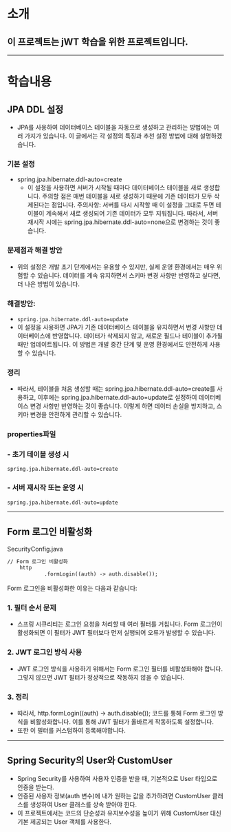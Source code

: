 # 소개
## 이 프로젝트는 jWT 학습을 위한 프로젝트입니다.

<hr />


# 학습내용
## JPA DDL 설정 
- JPA를 사용하여 데이터베이스 테이블을 자동으로 생성하고 관리하는 방법에는 여러 가지가 있습니다. 이 글에서는 각 설정의 특징과 추천 설정 방법에 대해 설명하겠습니다.


### 기본 설정
- spring.jpa.hibernate.ddl-auto=create
    - 이 설정을 사용하면 서버가 시작될 때마다 데이터베이스 테이블을 새로 생성합니다. 주의할 점은 매번 테이블을 새로 생성하기 때문에 기존 데이터가 모두 삭제된다는 점입니다.
      주의사항: 서버를 다시 시작할 때 이 설정을 그대로 두면 테이블이 계속해서 새로 생성되어 기존 데이터가 모두 지워집니다. 따라서, 서버 재시작 시에는 spring.jpa.hibernate.ddl-auto=none으로 변경하는 것이 좋습니다.


### 문제점과 해결 방안
- 위의 설정은 개발 초기 단계에서는 유용할 수 있지만, 실제 운영 환경에서는 매우 위험할 수 있습니다. 데이터를 계속 유지하면서 스키마 변경 사항만 반영하고 싶다면, 더 나은 방법이 있습니다.


### 해결방안:
- ```spring.jpa.hibernate.ddl-auto=update```
- 이 설정을 사용하면 JPA가 기존 데이터베이스 테이블을 유지하면서 변경 사항만 데이터베이스에 반영합니다. 데이터가 삭제되지 않고, 새로운 필드나 테이블이 추가될 때만 업데이트됩니다.
  이 방법은 개발 중간 단계 및 운영 환경에서도 안전하게 사용할 수 있습니다.


### 정리
- 따라서, 테이블을 처음 생성할 때는 spring.jpa.hibernate.ddl-auto=create를 사용하고, 이후에는 spring.jpa.hibernate.ddl-auto=update로 설정하여 데이터베이스 변경 사항만 반영하는 것이 좋습니다. 이렇게 하면 데이터 손실을 방지하고, 스키마 변경을 안전하게 관리할 수 있습니다.


### properties파일
### - 초기 테이블 생성 시
```spring.jpa.hibernate.ddl-auto=create```

### - 서버 재시작 또는 운영 시
```spring.jpa.hibernate.ddl-auto=update```


<hr />


## Form 로그인 비활성화

SecurityConfig.java
```html
// Form 로그인 비활성화
    http
            .formLogin((auth) -> auth.disable());
```

Form 로그인을 비활성화한 이유는 다음과 같습니다:

### 1. 필터 순서 문제
- 스프링 시큐리티는 로그인 요청을 처리할 때 여러 필터를 거칩니다. Form 로그인이 활성화되면 이 필터가 JWT 필터보다 먼저 실행되어 오류가 발생할 수 있습니다.

### 2. JWT 로그인 방식 사용
- JWT 로그인 방식을 사용하기 위해서는 Form 로그인 필터를 비활성화해야 합니다. 그렇지 않으면 JWT 필터가 정상적으로 작동하지 않을 수 있습니다.


### 3. 정리
- 따라서, http.formLogin((auth) -> auth.disable()); 코드를 통해 Form 로그인 방식을 비활성화합니다. 이를 통해 JWT 필터가 올바르게 작동하도록 설정합니다.
- 또한 이 필터를 커스텀하여 등록해야합니다.

<hr />


## Spring Security의 User와 CustomUser
- Spring Security를 사용하여 사용자 인증을 받을 때, 기본적으로 User 타입으로 인증을 받는다.
- 인증된 사용자 정보(auth 변수)에 내가 원하는 값을 추가하려면 CustomUser 클래스를 생성하여 User 클래스를 상속 받아야 한다.
- 이 프로젝트에서는 코드의 단순성과 유지보수성을 높이기 위해 CustomUser 대신 기본 제공되는 User 객체를 사용한다.
